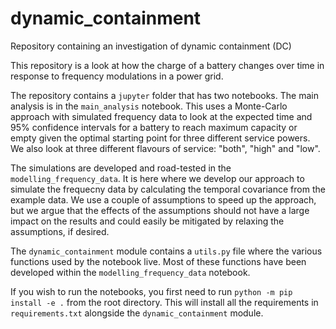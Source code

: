 # dynamic_containment
Repository containing an investigation of dynamic containment (DC)

This repository is a look at how the charge of a battery changes over time in response to frequency modulations in a power grid.

The repository contains a `jupyter` folder that has two notebooks. The main analysis is in the `main_analysis` notebook. This uses a Monte-Carlo approach with simulated frequency data to look at the expected time and 95% confidence intervals for a battery to reach maximum capacity or empty given the optimal starting point for three different service powers. We also look at three different flavours of service: "both", "high" and "low".

The simulations are developed and road-tested in the `modelling_frequency_data`. It is here where we develop our approach to simulate the frequecny data by calculating the temporal covariance from the example data. We use a couple of assumptions to speed up the approach, but we argue that the effects of the assumptions should not have a large impact on the results and could easily be mitigated by relaxing the assumptions, if desired.

The `dynamic_containment` module contains a `utils.py` file where the various functions used by the notebook live. Most of these functions have been developed within the `modelling_frequency_data` notebook.

If you wish to run the notebooks, you first need to run `python -m pip install -e .` from the root directory. This will install all the requirements in `requirements.txt` alongside the `dynamic_containment` module.
